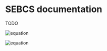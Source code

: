 # SEBCS documentation

TODO

![equation](http://www.sciweavers.org/upload/Tex2Img_1645721777/eqn.png)

![equation](http://www.sciweavers.org/upload/Tex2Img_1645722126/eqn.png)
